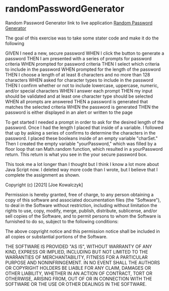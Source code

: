 # randomPasswordGenerator
Random Password Generator 
link to live application [Random Password Generator](https://jdkowal.github.io/randomPasswordGenerator/)

The goal of this exercise was to take some stater code and make it do the following 

GIVEN I need a new, secure password
WHEN I click the button to generate a password
THEN I am presented with a series of prompts for password criteria
WHEN prompted for password criteria
THEN I select which criteria to include in the password
WHEN prompted for the length of the password
THEN I choose a length of at least 8 characters and no more than 128 characters
WHEN asked for character types to include in the password
THEN I confirm whether or not to include lowercase, uppercase, numeric, and/or special characters
WHEN I answer each prompt
THEN my input should be validated and at least one character type should be selected
WHEN all prompts are answered
THEN a password is generated that matches the selected criteria
WHEN the password is generated
THEN the password is either displayed in an alert or written to the page

To get started I needed a prompt in order to ask for the desired length of the password. Once I had the length I placed that inside of a variable. I followed that up by asking a series of confirms to determine the characters in the password. I placed these booleans inside of an empty variable "charSet." Then I created the empty variable "yourPassword," which was filled by a floor loop that ran Math.random function, which resulted in a yourPassword return. This return is what you see in the your secure password box. 

This took me a lot longer than I thought but I think I know a lot more about Java Script now. I deleted way more code than I wrote, but I believe that I complete the assignment as shown. 

Copyright (c) [2021] [Joe Kowalczyk]

Permission is hereby granted, free of charge, to any person obtaining a copy
of this software and associated documentation files (the "Software"), to deal
in the Software without restriction, including without limitation the rights
to use, copy, modify, merge, publish, distribute, sublicense, and/or sell
copies of the Software, and to permit persons to whom the Software is
furnished to do so, subject to the following conditions:

The above copyright notice and this permission notice shall be included in all
copies or substantial portions of the Software.

THE SOFTWARE IS PROVIDED "AS IS", WITHOUT WARRANTY OF ANY KIND, EXPRESS OR
IMPLIED, INCLUDING BUT NOT LIMITED TO THE WARRANTIES OF MERCHANTABILITY,
FITNESS FOR A PARTICULAR PURPOSE AND NONINFRINGEMENT. IN NO EVENT SHALL THE
AUTHORS OR COPYRIGHT HOLDERS BE LIABLE FOR ANY CLAIM, DAMAGES OR OTHER
LIABILITY, WHETHER IN AN ACTION OF CONTRACT, TORT OR OTHERWISE, ARISING FROM,
OUT OF OR IN CONNECTION WITH THE SOFTWARE OR THE USE OR OTHER DEALINGS IN THE
SOFTWARE.